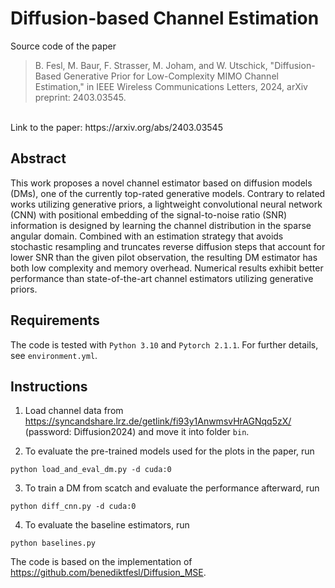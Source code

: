 # Diffusion-based Channel Estimation 
Source code of the paper 
>B. Fesl, M. Baur, F. Strasser, M. Joham, and W. Utschick,
>"Diffusion-Based Generative Prior for Low-Complexity MIMO Channel Estimation," in IEEE Wireless Communications Letters, 2024, arXiv preprint: 2403.03545.
<br>
Link to the paper: https://arxiv.org/abs/2403.03545

## Abstract
This work proposes a novel channel estimator based on diffusion models (DMs), one of the currently top-rated generative models. Contrary to related works utilizing generative priors, a lightweight convolutional neural network (CNN) with positional embedding of the signal-to-noise ratio (SNR) information is designed by learning the channel distribution in the sparse angular domain. Combined with an estimation strategy that avoids stochastic resampling and truncates reverse diffusion steps that account for lower SNR than the given pilot observation, the resulting DM estimator has both low complexity and memory overhead. Numerical results exhibit better performance than state-of-the-art channel estimators utilizing generative priors. 

## Requirements
The code is tested with `Python 3.10` and `Pytorch 2.1.1`. For further details, see `environment.yml`.

## Instructions
1. Load channel data from https://syncandshare.lrz.de/getlink/fi93y1AnwmsvHrAGNqq5zX/ (password: Diffusion2024) and move it into folder `bin`.

2. To evaluate the pre-trained models used for the plots in the paper, run 
```
python load_and_eval_dm.py -d cuda:0
```

3. To train a DM from scatch and evaluate the performance afterward, run
```
python diff_cnn.py -d cuda:0
```

4. To evaluate the baseline estimators, run
```
python baselines.py
```

The code is based on the implementation of https://github.com/benediktfesl/Diffusion_MSE.
